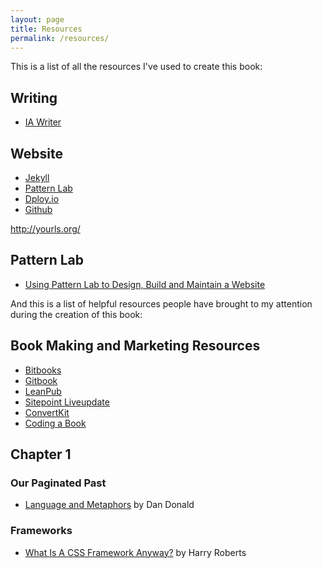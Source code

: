 ```yaml
---
layout: page
title: Resources
permalink: /resources/
---
```


This is a list of all the resources I've used to create this book:

## Writing
- [IA Writer](http://www.iawriter.com/mac/)

## Website
- [Jekyll](http://jekyllrb.com/)
- [Pattern Lab](http://patternlab.io/)
- [Dploy.io](http://dploy.io/)
- [Github](http://github.com)

http://yourls.org/

## Pattern Lab
- [Using Pattern Lab to Design, Build and Maintain a Website](http://www.brianmuenzenmeyer.com/using-patternlab-to-design-build-and-maintain-a-website/)

And this is a list of helpful resources people have brought to my attention during the creation of this book:

## Book Making and Marketing Resources
- [Bitbooks](http://bitbooks.cc/)
- [Gitbook](https://www.gitbook.com/)
- [LeanPub](https://leanpub.com/)
- [Sitepoint Liveupdate](https://learnable.com/liveupdate)
- [ConvertKit](http://convertkit.com/)
- [Coding a Book](http://larahogan.me/blog/coding-a-book/)


## Chapter 1
### Our Paginated Past
- [Language and Metaphors](http://breakthepage.com/from-edition/one/language-and-metaphors/) by Dan Donald


### Frameworks
- [What Is A CSS Framework Anyway?](https://speakerdeck.com/csswizardry/what-is-a-css-framework-anyway) by Harry Roberts
